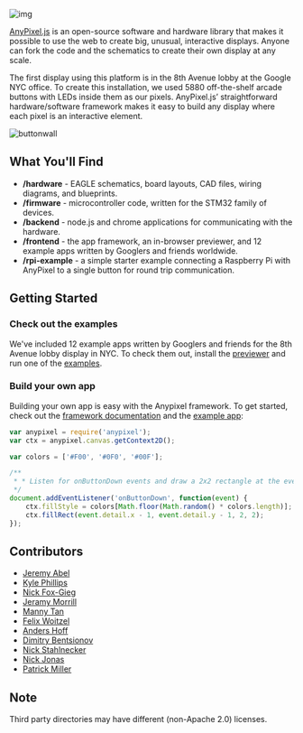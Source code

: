 ![img](https://github.com/googlecreativelab/anypixel/blob/master/header.png)

[AnyPixel.js](http://googlecreativelab.github.io/anypixel) is an open-source software and hardware library that makes it possible to use the web to create big, unusual, interactive displays. Anyone can fork the code and the schematics to create their own display at any scale.

The first display using this platform is in the 8th Avenue lobby at the Google NYC office. To create this installation, we used 5880 off-the-shelf arcade buttons with LEDs inside them as our pixels. AnyPixel.js’ straightforward hardware/software framework makes it easy to build any display where each pixel is an interactive element.

![buttonwall](https://github.com/googlecreativelab/anypixel/blob/master/buttonwall.jpg)

## What You'll Find
- **/hardware** - EAGLE schematics, board layouts, CAD files, wiring diagrams, and blueprints.
- **/firmware** - microcontroller code, written for the STM32 family of devices.
- **/backend** - node.js and chrome applications for communicating with the hardware.
- **/frontend** - the app framework, an in-browser previewer, and 12 example apps written by Googlers and friends worldwide.
- **/rpi-example** - a simple starter example connecting a Raspberry Pi with AnyPixel to a single button for round trip communication.

## Getting Started

### Check out the examples 
We've included 12 example apps written by Googlers and friends for the 8th Avenue lobby display in NYC. To check them out, install the [previewer](https://github.com/googlecreativelab/anypixel/tree/master/frontend/previewer) and run one of the [examples](https://github.com/googlecreativelab/anypixel/tree/master/frontend/examples).

### Build your own app 
Building your own app is easy with the Anypixel framework. To get started, check out the [framework documentation](https://github.com/googlecreativelab/anypixel/tree/master/frontend/framework) and the [example app](https://github.com/googlecreativelab/anypixel/tree/master/frontend/examples/getting-started):

```js
var anypixel = require('anypixel'); 
var ctx = anypixel.canvas.getContext2D();

var colors = ['#F00', '#0F0', '#00F'];

/**  
 * * Listen for onButtonDown events and draw a 2x2 rectangle at the event site
 */
document.addEventListener('onButtonDown', function(event) {   
	ctx.fillStyle = colors[Math.floor(Math.random() * colors.length)];
	ctx.fillRect(event.detail.x - 1, event.detail.y - 1, 2, 2);
}); 
```

## Contributors
- [Jeremy Abel](https://github.com/jeremyabel)
- [Kyle Phillips](https://github.com/hapticdata)
- [Nick Fox-Gieg](https://github.com/n1ckfg)
- [Jeramy Morrill](https://github.com/theceremony)
- [Manny Tan](https://github.com/mannytan)
- [Felix Woitzel](https://github.com/flexi23)
- [Anders Hoff](https://github.com/inconvergent)
- [Dimitry Bentsionov](https://github.com/dimitry)
- [Nick Stahlnecker](https://github.com/Stahlneckr)
- [Nick Jonas](https://github.com/nick-jonas)
- [Patrick Miller](https://github.com/patrickdmiller)


## Note
Third party directories may have different (non-Apache 2.0) licenses.
